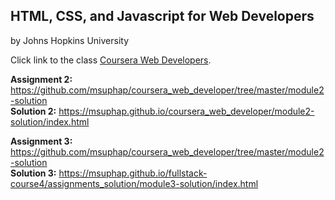 ## HTML, CSS, and Javascript for Web Developers
by Johns Hopkins University

Click link to the class [Coursera Web Developers](https://www.coursera.org/learn/html-css-javascript-for-web-developers/home/welcome).

<strong>Assignment 2:</strong> https://github.com/msuphap/coursera_web_developer/tree/master/module2-solution <br>
<strong>Solution 2:</strong> https://msuphap.github.io/coursera_web_developer/module2-solution/index.html

<strong>Assignment 3:</strong> https://github.com/msuphap/coursera_web_developer/tree/master/module2-solution <br>
<strong>Solution 3:</strong> https://msuphap.github.io/fullstack-course4/assignments_solution/module3-solution/index.html
